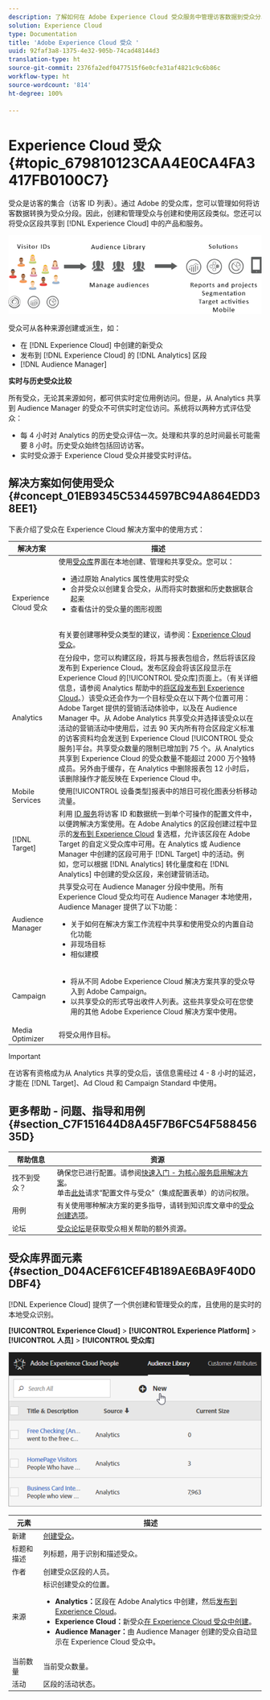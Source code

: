 ```yaml
---
description: 了解如何在 Adobe Experience Cloud 受众服务中管理访客数据到受众分段的转换。
solution: Experience Cloud
type: Documentation
title: 'Adobe Experience Cloud 受众 '
uuid: 92faf3a8-1375-4e32-905b-74cad48144d3
translation-type: ht
source-git-commit: 2376fa2edf0477515f6e0cfe31af4821c9c6b86c
workflow-type: ht
source-wordcount: '814'
ht-degree: 100%

---
```



# Experience Cloud 受众 {#topic_679810123CAA4E0CA4FA3417FB0100C7}

受众是访客的集合（访客 ID 列表）。通过 Adobe 的受众库，您可以管理如何将访客数据转换为受众分段。因此，创建和管理受众与创建和使用区段类似。您还可以将受众区段共享到 [!DNL Experience Cloud] 中的产品和服务。

![](assets/audiences.png)

受众可从各种来源创建或派生，如：

* 在 [!DNL Experience Cloud] 中创建的新受众
* 发布到 [!DNL Experience Cloud] 的 [!DNL Analytics] 区段
* [!DNL Audience Manager]

**实时与历史受众比较**

所有受众，无论其来源如何，都可供实时定位用例访问。但是，从 Analytics 共享到 Audience Manager 的受众不可供实时定位访问。系统将以两种方式评估受众：

* 每 4 小时对 Analytics 的历史受众评估一次。处理和共享的总时间最长可能需要 8 小时。历史受众始终包括回访访客。
* 实时受众源于 Experience Cloud 受众并接受实时评估。

## 解决方案如何使用受众 {#concept_01EB9345C5344597BC94A864EDD38EE1}

下表介绍了受众在 Experience Cloud 解决方案中的使用方式：

| 解决方案 | 描述 |
|--- |--- |
| Experience Cloud 受众 | 使用[受众库](../audience-library/audience-library.md)界面在本地创建、管理和共享受众。您可以：<ul><li>通过原始 Analytics 属性使用实时受众</li><li>合并受众以创建复合受众，从而将实时数据和历史数据联合起来</li><li>查看估计的受众量的图形视图</li></ul><br>有关要创建哪种受众类型的建议，请参阅：[Experience Cloud 受众](https://helpx.adobe.com/cn/marketing-cloud-core/kb/People/Audience-Creation-Options.html)。 |
| Analytics | 在分段中，您可以构建区段，将其与报表包组合，然后将该区段发布到 Experience Cloud。发布区段会将该区段显示在 Experience Cloud 的[!UICONTROL 受众库]页面上。（有关详细信息，请参阅 Analytics 帮助中的[将区段发布到 Experience Cloud](https://docs.adobe.com/content/help/zh-Hans/analytics/components/segmentation/segmentation-workflow/seg-publish.html)。）该受众还会作为一个目标受众在以下两个位置可用：Adobe Target 提供的营销活动体验中，以及在 Audience Manager 中。从 Adobe Analytics 共享受众并选择该受众以在活动的营销活动中使用后，过去 90 天内所有符合区段定义标准的访客资料均会发送到 Experience Cloud [!UICONTROL 受众服务]平台。共享受众数量的限制已增加到 75 个。从 Analytics 共享到 Experience Cloud 的受众数量不能超过 2000 万个独特成员。另外由于缓存，在 Analytics 中删除报表包 12 小时后，该删除操作才能反映在 Experience Cloud 中。 |
| Mobile Services | 使用[!UICONTROL 设备类型]报表中的旭日可视化图表分析移动流量。 |
| [!DNL Target] | 利用 [ID 服务](https://docs.adobe.com/content/help/zh-Hans/id-service/using/home.html)将访客 ID 和数据统一到单个可操作的配置文件中，以便跨解决方案使用。在 Adobe Analytics 的区段创建过程中显示的[发布到 Experience Cloud](../audience-library/audience-library.md) 复选框，允许该区段在 Adobe Target 的自定义受众库中可用。在 Analytics 或 Audience Manager 中创建的区段可用于 [!DNL Target] 中的活动。例如，您可以根据 [!DNL Analytics] 转化量度和在 [!DNL Analytics] 中创建的受众区段，来创建营销活动。 |
| Audience Manager | 共享受众可在 Audience Manager 分段中使用。所有 Experience Cloud 受众均可在 Audience Manager 本地使用，Audience Manager 提供了以下功能：<ul><li>关于如何在解决方案工作流程中共享和使用受众的内置自动化功能</li><li>非现场目标</li><li>相似建模</li></ul> |
| Campaign | <ul><li>将从不同 Adobe Experience Cloud 解决方案共享的受众导入到 Adobe Campaign。</li><li>以共享受众的形式导出收件人列表。这些共享受众可在您使用的其他 Adobe Experience Cloud 解决方案中使用。</li></ul> |
| Media Optimizer | 将受众用作目标。 |

>[!IMPORTANT]
>
>在访客有资格成为从 Analytics 共享的受众后，该信息需经过 4 - 8 小时的延迟，才能在 [!DNL Target]、Ad Cloud 和 Campaign Standard 中使用。

## 更多帮助 - 问题、指导和用例 {#section_C7F151644D8A45F7B6FC54F58845635D}

| 帮助信息 | 资源 |
|--- |--- |
| 找不到受众？ | 确保您已进行配置。请参阅[快速入门 - 为核心服务启用解决方案](../core-services/core-services.md)。<br>单击[此处](https://www.adobe.com/go/audiences)请求“配置文件与受众”（集成配置表单）的访问权限。 |
| 用例 | 有关使用哪种解决方案的更多指导，请转到知识库文章中的[受众创建选项](https://helpx.adobe.com/cn/marketing-cloud-core/kb/People/Audience-Creation-Options.html)。 |
| 论坛 | [受众论坛](https://forums.adobe.com/community/experience-cloud/platform/core-services/people-service/audiences)是获取受众相关帮助的额外资源。 |

## 受众库界面元素 {#section_D04ACEF61CEF4B189AE6BA9F40D0DBF4}

[!DNL Experience Cloud] 提供了一个供创建和管理受众的库，且使用的是实时的本地受众识别。

**[!UICONTROL Experience Cloud]** > **[!UICONTROL Experience Platform]** > **[!UICONTROL 人员]** > **[!UICONTROL 受众库]**

![](assets/audience_library.png)

| 元素 | 描述 |
|--- |--- |
| 新建 | [创建受众](../audience-library/audience-library.md)。 |
| 标题和描述 | 列标题，用于识别和描述受众。 |
| 作者 | 创建受众区段的人员。 |
| 来源 | 标识创建受众的位置。<ul><li>**Analytics：**&#x200B;区段在 Adobe Analytics 中创建，然后[发布到 Experience Cloud](../audience-library/audience-library.md)。</li><li>**Experience Cloud：**&#x200B;新受众[在 Experience Cloud 受众中创建](../audience-library/audience-library.md)。</li><li>**Audience Manager：**&#x200B;由 Audience Manager 创建的受众自动显示在 Experience Cloud 受众中。</li></ul> |
| 当前数量 | 当前受众数量。 |
| 活动 | 区段的活动状态。 |
